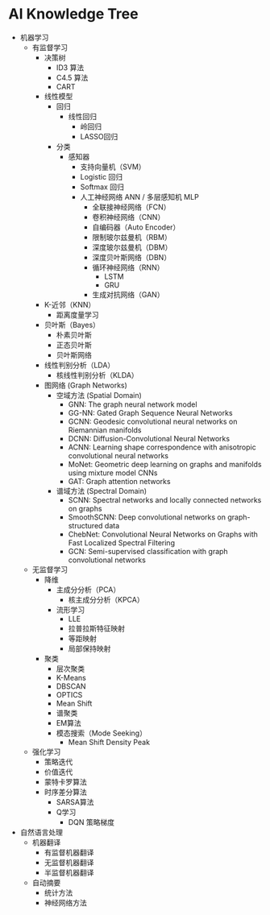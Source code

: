 # AI Knowledge Tree

- 机器学习
  - 有监督学习
    - 决策树
      - ID3 算法
      - C4.5 算法
      - CART
    - 线性模型
      - 回归
        - 线性回归
          - 岭回归
          - LASSO回归
      - 分类
        - 感知器
          - 支持向量机（SVM）
          - Logistic 回归
          - Softmax 回归
          - 人工神经网络 ANN / 多层感知机 MLP
            - 全联接神经网络（FCN）
            - 卷积神经网络（CNN）
            - 自编码器（Auto Encoder）
            - 限制玻尔兹曼机（RBM）
            - 深度玻尔兹曼机（DBM）
            - 深度贝叶斯网络（DBN）
            - 循环神经网络（RNN）
              - LSTM
              - GRU
            - 生成对抗网络（GAN）
    - K-近邻（KNN）
      - 距离度量学习
    - 贝叶斯（Bayes）
      - 朴素贝叶斯
      - 正态贝叶斯
      - 贝叶斯网络
    - 线性判别分析（LDA）
      - 核线性判别分析（KLDA）
    - 图网络 (Graph Networks)
      - 空域方法 (Spatial Domain)
        - GNN: The graph neural network model
        - GG-NN: Gated Graph Sequence Neural Networks
        - GCNN: Geodesic convolutional neural networks on Riemannian manifolds
        - DCNN: Diffusion-Convolutional Neural Networks
        - ACNN: Learning shape correspondence with anisotropic convolutional neural networks
        - MoNet: Geometric deep learning on graphs and manifolds using mixture model CNNs
        - GAT: Graph attention networks
      - 谱域方法 (Spectral Domain)
        - SCNN: Spectral networks and locally connected networks on graphs
        - SmoothSCNN: Deep convolutional networks on graph-structured data
        - ChebNet: Convolutional Neural Networks on Graphs with Fast Localized Spectral Filtering
        - GCN: Semi-supervised classification with graph convolutional networks
  - 无监督学习
    - 降维
      - 主成分分析（PCA）
        - 核主成分分析（KPCA）
      - 流形学习
        - LLE
        - 拉普拉斯特征映射
        - 等距映射
        - 局部保持映射
    - 聚类
      - 层次聚类
      - K-Means
      - DBSCAN
      - OPTICS
      - Mean Shift
      - 谱聚类
      - EM算法
      - 模态搜索（Mode Seeking）
        - Mean Shift Density Peak
  - 强化学习
    - 策略迭代
    - 价值迭代
    - 蒙特卡罗算法
    - 时序差分算法
      - SARSA算法
      - Q学习
        - DQN 策略梯度
- 自然语言处理
  - 机器翻译
    - 有监督机器翻译
    - 无监督机器翻译 
    - 半监督机器翻译
  - 自动摘要
    - 统计方法
    - 神经网络方法
